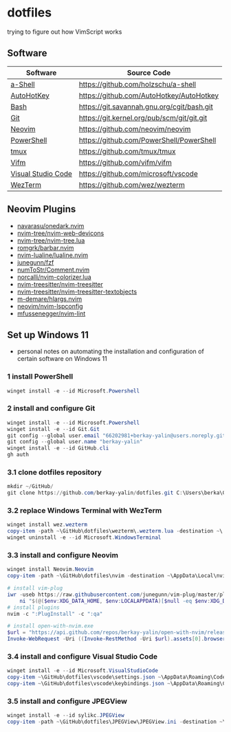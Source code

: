 # dotfiles

trying to figure out how VimScript works

## Software

| Software                                             | Source Code                                |
|------------------------------------------------------|--------------------------------------------|
| [a-Shell](https://holzschu.github.io/a-Shell_iOS/)   | https://github.com/holzschu/a-shell        |
| [AutoHotKey](https://autohotkey.com/)                | https://github.com/AutoHotkey/AutoHotkey   |
| [Bash](https://www.gnu.org/software/bash/)           | https://git.savannah.gnu.org/cgit/bash.git |
| [Git](https://git-scm.com/)                          | https://git.kernel.org/pub/scm/git/git.git |
| [Neovim](https://neovim.io/)                         | https://github.com/neovim/neovim           |
| [PowerShell](https://microsoft.com/PowerShell)       | https://github.com/PowerShell/PowerShell   |
| [tmux](https://tmux.github.io/)                      | https://github.com/tmux/tmux               |
| [Vifm](https://vifm.info/)                           | https://github.com/vifm/vifm               |
| [Visual Studio Code](https://code.visualstudio.com/) | https://github.com/microsoft/vscode        |
| [WezTerm](https://wezfurlong.org/wezterm/index.html) | https://github.com/wez/wezterm             |

## Neovim Plugins

- [navarasu/onedark.nvim](https://github.com/navarasu/onedark.nvim)
- [nvim-tree/nvim-web-devicons](https://github.com/nvim-tree/nvim-web-devicons)
- [nvim-tree/nvim-tree.lua](https://github.com/nvim-tree/nvim-tree.lua)
- [romgrk/barbar.nvim](https://github.com/romgrk/barbar.nvim)
- [nvim-lualine/lualine.nvim](https://github.com/nvim-lualine/lualine.nvim)
- [junegunn/fzf](https://github.com/junegunn/fzf)
- [numToStr/Comment.nvim](https://github.com/numToStr/Comment.nvim)
- [norcalli/nvim-colorizer.lua](https://github.com/norcalli/nvim-colorizer.lua)
- [nvim-treesitter/nvim-treesitter](https://github.com/nvim-treesitter/nvim-treesitter)
- [nvim-treesitter/nvim-treesitter-textobjects](https://github.com/nvim-treesitter/nvim-treesitter-textobjects)
- [m-demare/hlargs.nvim](https://github.com/m-demare/hlargs.nvim)
- [neovim/nvim-lspconfig](https://github.com/neovim/nvim-lspconfig)
- [mfussenegger/nvim-lint](https://github.com/mfussenegger/nvim-lint)

## Set up Windows 11
- personal notes on automating the installation and configuration of certain software on Windows 11

### 1 install PowerShell
```powershell
winget install -e --id Microsoft.Powershell
```

### 2 install and configure Git
```powershell
winget install -e --id Microsoft.Powershell
winget install -e --id Git.Git
git config --global user.email "66202981+berkay-yalin@users.noreply.github.com"
git config --global user.name "berkay-yalin"
winget install -e --id GitHub.cli
gh auth
```

### 3.1 clone dotfiles repository
```powershell
mkdir ~/GitHub/
git clone https://github.com/berkay-yalin/dotfiles.git C:\Users\berka\GitHub\dotfiles
```

### 3.2 replace Windows Terminal with WezTerm
```powershell
winget install wez.wezterm
copy-item -path ~\GitHub\dotfiles\wezterm\.wezterm.lua -destination ~\.wezterm.lua
winget uninstall -e --id Microsoft.WindowsTerminal
```

### 3.3 install and configure Neovim
```powershell
winget install Neovim.Neovim
copy-item -path ~\GitHub\dotfiles\nvim -destination ~\AppData\Local\nvim -recurse
```

```powershell
# install vim-plug
iwr -useb https://raw.githubusercontent.com/junegunn/vim-plug/master/plug.vim |`
    ni "$(@($env:XDG_DATA_HOME, $env:LOCALAPPDATA)[$null -eq $env:XDG_DATA_HOME])/nvim-data/site/autoload/plug.vim" -Force
# install plugins
nvim -c ":PlugInstall" -c ":qa"
```

```powershell
# install open-with-nvim.exe
$url = "https://api.github.com/repos/berkay-yalin/open-with-nvim/releases/latest"
Invoke-WebRequest -Uri ((Invoke-RestMethod -Uri $url).assets[0].browser_download_url) -OutFile ~\AppData\Local\nvim-data\open-with-nvim.exe
```

### 3.4 install and configure Visual Studio Code
```powershell
winget install -e --id Microsoft.VisualStudioCode
copy-item ~\GitHub\dotfiles\vscode\settings.json ~\AppData\Roaming\Code\User\settings.json
copy-item ~\GitHub\dotfiles\vscode\keybindings.json ~\AppData\Roaming\Code\User\keybindings.json
```

### 3.5 install and configure JPEGView
```powershell
winget install -e --id sylikc.JPEGView
copy-item -path ~\GitHub\dotfiles\JPEGView\JPEGView.ini -destination ~\AppData\Roaming\JPEGView\JPEGView.ini
```

